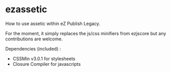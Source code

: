 ezassetic
=========

How to use assetic within eZ Publish Legacy.

For the moment, it simply replaces the js/css minifiers from ezjscore but any contributions are welcome.

Dependencies (included) :

- CSSMin v3.0.1 for stylesheets
- Closure Compiler for javascripts
